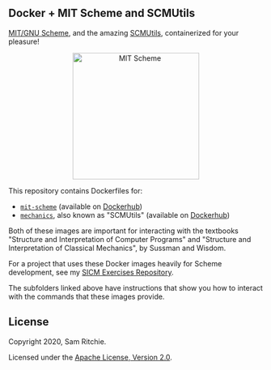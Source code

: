 ## Docker + MIT Scheme and SCMUtils

[MIT/GNU Scheme](https://www.gnu.org/software/mit-scheme/), and the amazing
[SCMUtils](https://groups.csail.mit.edu/mac/users/gjs/6946/refman.txt),
containerized for your pleasure!

<p align="center">
  <img src="https://user-images.githubusercontent.com/69635/82737854-05686300-9cf1-11ea-87e0-f9711842e5a2.png" alt="MIT Scheme" width="250" height="250" />
</p>

This repository contains Dockerfiles for:

- [`mit-scheme`](https://github.com/sritchie/mit-scheme-docker/tree/master/mit-scheme)
  (available on
  [Dockerhub](https://hub.docker.com/repository/docker/sritchie/mit-scheme))
- [`mechanics`](https://github.com/sritchie/mit-scheme-docker/tree/master/mechanics),
  also known as "SCMUtils" (available on
  [Dockerhub](https://hub.docker.com/repository/docker/sritchie/mechanics))

Both of these images are important for interacting with the textbooks "Structure
and Interpretation of Computer Programs" and "Structure and Interpretation of
Classical Mechanics", by Sussman and Wisdom.

For a project that uses these Docker images heavily for Scheme development, see
my [SICM Exercises Repository](https://github.com/sritchie/sicm).

The subfolders linked above have instructions that show you how to interact with
the commands that these images provide.

## License

Copyright 2020, Sam Ritchie.

Licensed under the [Apache License, Version
2.0](http://www.apache.org/licenses/LICENSE-2.0).
